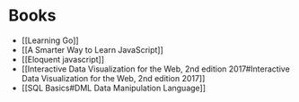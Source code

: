 # Books

- [[Learning Go]]
- [[A Smarter Way to Learn JavaScript]]
- [[Eloquent javascript]]
- [[Interactive Data Visualization for the Web, 2nd edition 2017#Interactive Data Visualization for the Web, 2nd edition 2017]]
- [[SQL Basics#DML Data Manipulation Language]]
